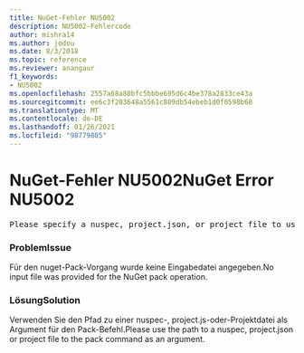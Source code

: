 ```yaml
---
title: NuGet-Fehler NU5002
description: NU5002-Fehlercode
author: mishra14
ms.author: jodou
ms.date: 8/3/2018
ms.topic: reference
ms.reviewer: anangaur
f1_keywords:
- NU5002
ms.openlocfilehash: 2557a68a80bfc5bbbe695d6c4be378a2833ce43a
ms.sourcegitcommit: ee6c3f203648a5561c809db54ebeb1d0f0598b68
ms.translationtype: MT
ms.contentlocale: de-DE
ms.lasthandoff: 01/26/2021
ms.locfileid: "98779805"
---
```

# <a name="nuget-error-nu5002"></a><span data-ttu-id="178a1-103">NuGet-Fehler NU5002</span><span class="sxs-lookup"><span data-stu-id="178a1-103">NuGet Error NU5002</span></span>
<pre>Please specify a nuspec, project.json, or project file to use.</pre>

### <a name="issue"></a><span data-ttu-id="178a1-104">Problem</span><span class="sxs-lookup"><span data-stu-id="178a1-104">Issue</span></span>

<span data-ttu-id="178a1-105">Für den nuget-Pack-Vorgang wurde keine Eingabedatei angegeben.</span><span class="sxs-lookup"><span data-stu-id="178a1-105">No input file was provided for the NuGet pack operation.</span></span>


### <a name="solution"></a><span data-ttu-id="178a1-106">Lösung</span><span class="sxs-lookup"><span data-stu-id="178a1-106">Solution</span></span>

<span data-ttu-id="178a1-107">Verwenden Sie den Pfad zu einer nuspec-, project.js-oder-Projektdatei als Argument für den Pack-Befehl.</span><span class="sxs-lookup"><span data-stu-id="178a1-107">Please use the path to a nuspec, project.json or project file to the pack command as an argument.</span></span>

